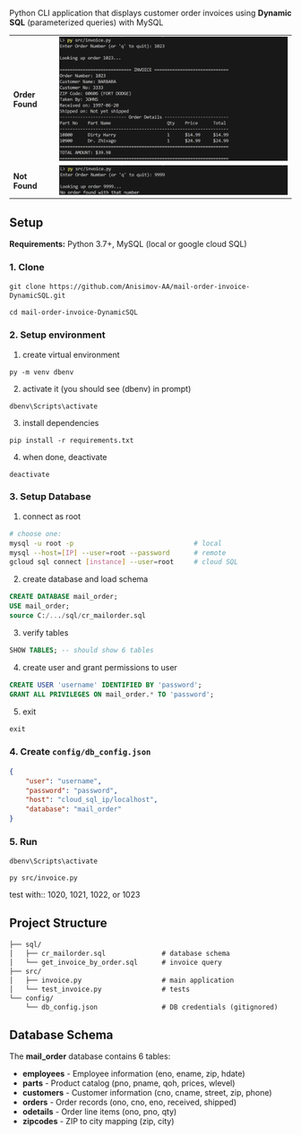 Python CLI application that displays customer order invoices using **Dynamic SQL** (parameterized queries) with MySQL

<table>
  <tr>
    <td><b>Order Found</b></td>
    <td><img src="imgs/1023.png" width="700"></td>
  </tr>
  <tr>
    <td><b>Not Found</b></td>
    <td><img src="imgs/9999.png" width="700"></td>
  </tr>
</table>

## Setup
**Requirements:** Python 3.7+, MySQL (local or google cloud SQL)

### 1. Clone
```
git clone https://github.com/Anisimov-AA/mail-order-invoice-DynamicSQL.git
```
```
cd mail-order-invoice-DynamicSQL
```

### 2. Setup environment
   
1. create virtual environment
```
py -m venv dbenv
```
2. activate it (you should see (dbenv) in prompt)
```
dbenv\Scripts\activate
```
3. install dependencies
```
pip install -r requirements.txt
```
4. when done, deactivate
```
deactivate
```

### 3. Setup Database

1. connect as root   
```bash
# choose one:
mysql -u root -p                              # local
mysql --host=[IP] --user=root --password      # remote
gcloud sql connect [instance] --user=root     # cloud SQL
```
   
2. create database and load schema
```sql
CREATE DATABASE mail_order;
USE mail_order;
source C:/.../sql/cr_mailorder.sql
```
   
3. verify tables
```sql
SHOW TABLES; -- should show 6 tables
```

4. create user and grant permissions to user
```sql
CREATE USER 'username' IDENTIFIED BY 'password';
GRANT ALL PRIVILEGES ON mail_order.* TO 'password';
```
   
5. exit
```sql
exit
```

### 4. Create `config/db_config.json`

```json
{
    "user": "username",
    "password": "password",
    "host": "cloud_sql_ip/localhost",
    "database": "mail_order"
}
```

### 5. Run
```
dbenv\Scripts\activate
```
```
py src/invoice.py
```
test with:: 1020, 1021, 1022, or 1023

## Project Structure
```
├── sql/
│   ├── cr_mailorder.sql              # database schema
│   └── get_invoice_by_order.sql      # invoice query
├── src/
│   ├── invoice.py                    # main application
│   └── test_invoice.py               # tests
└── config/
    └── db_config.json                # DB credentials (gitignored)
```

## Database Schema

The **mail_order** database contains 6 tables:

- **employees** - Employee information (eno, ename, zip, hdate)
- **parts** - Product catalog (pno, pname, qoh, prices, wlevel)
- **customers** - Customer information (cno, cname, street, zip, phone)
- **orders** - Order records (ono, cno, eno, received, shipped)
- **odetails** - Order line items (ono, pno, qty)
- **zipcodes** - ZIP to city mapping (zip, city)
